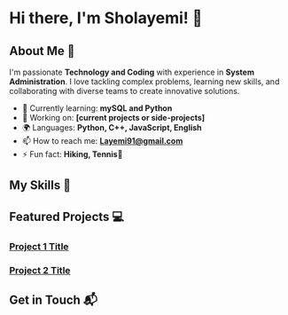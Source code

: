 # Hi there, I'm Sholayemi! 👋



## About Me 🚀

I'm passionate **Technology and Coding** with experience in **System Administration**. I love tackling complex problems, learning new skills, and collaborating with diverse teams to create innovative solutions.

- 🌱 Currently learning: **mySQL and Python**
- 🔭 Working on: **[current projects or side-projects]**
- 🌍 Languages: **Python, C++, JavaScript, English**
- 📫 How to reach me: **Layemi91@gmail.com**
- ⚡ Fun fact: **Hiking, Tennis🎾**

## My Skills 🧠


## Featured Projects 💻

### [Project 1 Title](project_1_link)



### [Project 2 Title](project_2_link)


## Get in Touch 📬



